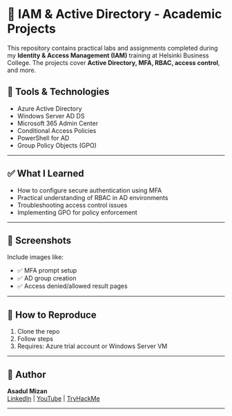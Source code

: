 # 🔐 IAM & Active Directory - Academic Projects

This repository contains practical labs and assignments completed during my **Identity & Access Management (IAM)** training at Helsinki Business College. The projects cover **Active Directory, MFA, RBAC, access control**, and more.
## 🧰 Tools & Technologies

- Azure Active Directory
- Windows Server AD DS
- Microsoft 365 Admin Center
- Conditional Access Policies
- PowerShell for AD
- Group Policy Objects (GPO)

---

## ✅ What I Learned

- How to configure secure authentication using MFA
- Practical understanding of RBAC in AD environments
- Troubleshooting access control issues
- Implementing GPO for policy enforcement

---

## 📸 Screenshots

Include images like:

- ✅ MFA prompt setup
- ✅ AD group creation
- ✅ Access denied/allowed result pages

---

## 📌 How to Reproduce

1. Clone the repo
2. Follow steps 
3. Requires: Azure trial account or Windows Server VM

---

## 🧠 Author

**Asadul Mizan**  
[LinkedIn](https://www.linkedin.com/in/asadulmizan) | [YouTube](https://www.youtube.com/@asadulmizan4473) | [TryHackMe](https://tryhackme.com/p/asadulmizan3)

---
